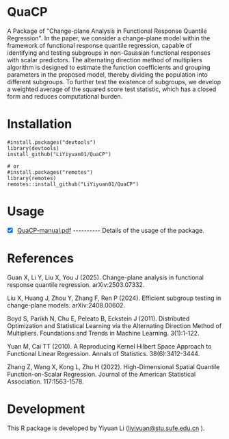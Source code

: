 # QuaCP
 A Package of "Change-plane Analysis in Functional Response Quantile Regression". In the paper, 
 we consider a change-plane model within the framework of functional response quantile regression, 
 capable of identifying and testing subgroups in non-Gaussian functional responses with scalar predictors. 
The alternating direction method of multipliers algorithm is designed to estimate the function coefficients and grouping parameters in the proposed model, thereby dividing the population into different subgroups.
To further test the existence of subgroups, we develop a weighted average of the squared score test statistic, which has a closed form and reduces computational burden. 
         
# Installation

    #install.packages("devtools")
    library(devtools)
    install_github("LiYiyuan01/QuaCP")

    # or
    #install.packages("remotes")
    library(remotes)
    remotes::install_github("LiYiyuan01/QuaCP") 

# Usage
 - [x] [QuaCP-manual.pdf](https://github.com/LiYiyuan01/QuaCP/blob/master/inst/QuaCP-manual.pdf) ---------- Details of the usage of the package.


# References

Guan X, Li Y, Liu X, You J (2025). Change-plane analysis in functional response quantile regression. arXiv:2503.07332. 

Liu X, Huang J, Zhou Y, Zhang F, Ren P (2024). Efficient subgroup testing in change-plane models. arXiv:2408.00602. 

Boyd S, Parikh N, Chu E, Peleato B, Eckstein J (2011). Distributed Optimization and Statistical Learning via the Alternating Direction Method of Multipliers. Foundations and Trends in Machine Learning. 3(1):1-122. 

Yuan M, Cai TT (2010). A Reproducing Kernel Hilbert Space Approach to Functional Linear Regression. Annals of Statistics. 38(6):3412-3444. 

Zhang Z, Wang X, Kong L, Zhu H (2022). High-Dimensional Spatial Quantile Function-on-Scalar Regression. Journal of the American Statistical Association. 117:1563-1578. 

# Development
This R package is developed by Yiyuan Li (liyiyuan@stu.sufe.edu.cn ).




